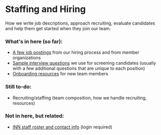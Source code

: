 # Staffing and Hiring

How we write job descriptions, approach recruiting, evaluate candidates and help them get started when they join our team.

### What's in here (so far):

-  [A few job postings](/staffing/job-descriptions) from our hiring process and from member organizations
-  [Sample interview questions](/staffing/interview-questions.md) we use for screening candidates (usually with a few additional questions that are unique to each position)
-  [Onboarding resources](/staffing/onboarding/readme.md) for new team members

### Still to-do:

-  Recruiting/staffing (team composition, how we handle recruiting, resources)

### Not in here, but related:

- [INN staff roster and contact info](https://docs.google.com/document/d/1OFMDAbyjgfQSm9qbD8nogyGaL33ea-0tNLO9-P6DFfU/edit) (login required)
